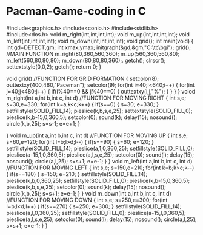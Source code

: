 # Pacman-Game-coding in C
#include<graphics.h>
#include<conio.h> 
#include<stdlib.h>
#include<dos.h>
void m_right(int,int,int,int); 
void m_up(int,int,int,int);
void m_left(int,int,int,int);
void m_down(int,int,int,int); 
void grid(); 
int main(void)
{
int gd=DETECT,gm; 
int xmax,ymax; 
initgraph(&gd,&gm,"C:\\tc\\bgi");
grid(); //MAIN FUNCTION
m_right(80,360,560,360); 
m_up(560,360,560,80); 
m_left(560,80,80,80);
m_down(80,80,80,360);.
getch(); clrscr(); 
settextstyle(0,0,2); 
getch(); 
return 0;
}

void grid() //FUNCTION FOR GRID FORMATION
{ 
setcolor(8);
outtextxy(400,460,"Paceman"); 
setcolor(9);
for(int i=40;i<640;i++)
{ 
for(int j=40;j<480;j++)
{ 
if(i%40==0 && j%40==0)
{ 
outtextxy(i,j,"%"); } 
}
} 
}
voiod m_right(int a,int b,int c, int d) //FUNCTION FOR MOVING RIGHT
{ 
int s,e; s=30,e=330; 
for(int k=a;k<c;k++) 
{ 
if(s==0) 
{
s=30; e=330; }
setfillstyle(SOLID_FILL,14); 
pieslice(k,b,s,e,25);
settextstyle(SOLID_FILL,0);
pieslice(k,b-15,0,360,5);
setcolor(0);
sound(k);
delay(15); 
nosound(); 
circle(k,b,25);
s=s-1; e=e+1; }

}
void m_up(int a,int b,int c, int d) //FUNCTION FOR MOVING UP
{ 
int s,e; s=60,e=120;
for(int l=b;l>d;l--) 
{ if(s==90) 
{ s=60; e=120; }
setfillstyle(SOLID_FILL,14); 
pieslice(a,1,0,360,25);
setfillstyle(SOLID_FILL,0);
pieslice(a-15,1,0,360,5);
pieslice(a,l,s,e,25); 
setcolor(0); 
sound(l); 
delay(15); 
nosound(); 
circle(a,l,25); 
s=s+1; e=e-1; } }
void m_left(int a,int b,int c, int d) //FUNCTION FOR MOVING LEFT
{ int s,e; s=150,e=210;
for(int k=b;k>c;k--)
{ if(s==180)
{ s=150; e=210; }
setfillstyle(SOLID_FILL,14);
pieslice(k,b,0,360,25); 
setfillstyle(SOLID_FILL,0);
pieslice(k,b-15,0,360,5);
pieslice(k,b,s,e,25);
setcolor(0); 
sound(k); 
delay(15); 
nosound();
circle(k,b,25);
s=s+1;
e=e-1; } }
void m_down(int a,int b,int c, int d) //FUNCTION FOR MOVING DOWN 
{ int s,e; 
s=250,e=300;
for(int l=b;l<d;l++)
{
if(s==270)
{ s=250; e=300; }
setfillstyle(SOLID_FILL,14);
pieslice(a,l,0,360,25);
setfillstyle(SOLID_FILL,0); 
pieslice(a-15,l,0,360,5);
pieslice(a,l,s,e,25);
setcolor(0); 
sound(l);
delay(15);
nosound();
circle(a,l,25);
s=s+1; 
e=e-1; } }
